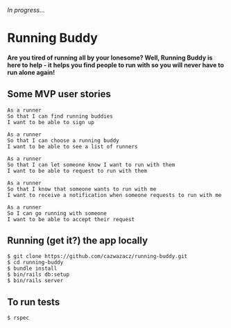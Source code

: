 *In progress...*
# Running Buddy

#### Are you tired of running all by your lonesome? Well, Running Buddy is here to help - it helps you find people to run with so you will never have to run alone again!

Some MVP user stories
---
```
As a runner
So that I can find running buddies
I want to be able to sign up

As a runner
So that I can choose a running buddy
I want to be able to see a list of runners

As a runner
So that I can let someone know I want to run with them
I want to be able to request to run with them

As a runner
So that I know that someone wants to run with me
I want to receive a notification when someone requests to run with me

As a runner
So I can go running with someone
I want to be able to accept their request
```

Running (get it?) the app locally
---
```
$ git clone https://github.com/cazwazacz/running-buddy.git
$ cd running-buddy
$ bundle install
$ bin/rails db:setup
$ bin/rails server
```

To run tests
---
```
$ rspec
```
